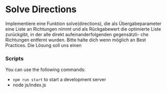 # Solve Directions

Implementiere eine Funktion solve(directions), die als Übergabeparameter eine Liste an Richtungen nimmt und als Rückgabewert die optimierte Liste zurückgibt, in der alle direkt aufeinanderfolgenden gegensätzli-
che Richtungen entfernt wurden. Bitte halte dich wenn möglich an Best Practices. Die Lösung soll uns einen


### Scripts

You can use the following commands:

- `npm run start` to start a development server
- node js/index.js
